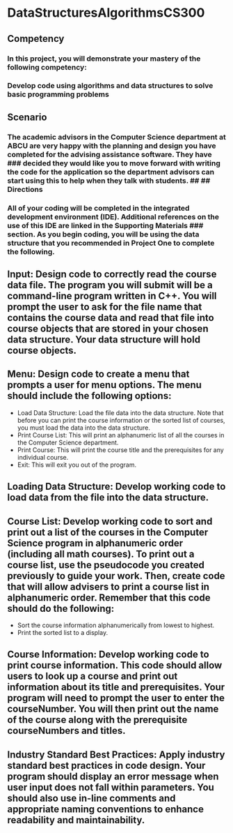 # DataStructuresAlgorithmsCS300
## Competency
### In this project, you will demonstrate your mastery of the following competency:  
### Develop code using algorithms and data structures to solve basic programming problems 
## Scenario
### The academic advisors in the Computer Science department at ABCU are very happy with the planning and design you have completed for the advising assistance software. They have ### decided they would like you to move forward with writing the code for the application so the department advisors can start using this to help when they talk with students.  ## ## Directions 
### All of your coding will be completed in the integrated development environment (IDE). Additional references on the use of this IDE are linked in the Supporting Materials ### section. As you begin coding, you will be using the data structure that you recommended in Project One to complete the following.  
## Input: Design code to correctly read the course data file. The program you will submit will be a command-line program written in C++. You will prompt the user to ask for the file name that contains the course data and read that file into course objects that are stored in your chosen data structure. Your data structure will hold course objects. 
## Menu: Design code to create a menu that prompts a user for menu options. The menu should include the following options: 
* Load Data Structure: Load the file data into the data structure. Note that before you can print the course information or the sorted list of courses, you must load the data into the data structure. 
* Print Course List: This will print an alphanumeric list of all the courses in the Computer Science department. 
* Print Course: This will print the course title and the prerequisites for any individual course. 
* Exit: This will exit you out of the program. 
## Loading Data Structure: Develop working code to load data from the file into the data structure. 
## Course List: Develop working code to sort and print out a list of the courses in the Computer Science program in alphanumeric order (including all math courses). To print out a course list, use the pseudocode you created previously to guide your work. Then, create code that will allow advisers to print a course list in alphanumeric order. Remember that this code should do the following: 
* Sort the course information alphanumerically from lowest to highest. 
* Print the sorted list to a display. 
## Course Information: Develop working code to print course information. This code should allow users to look up a course and print out information about its title and prerequisites. Your program will need to prompt the user to enter the courseNumber. You will then print out the name of the course along with the prerequisite courseNumbers and titles.  
## Industry Standard Best Practices: Apply industry standard best practices in code design. Your program should display an error message when user input does not fall within parameters. You should also use in-line comments and appropriate naming conventions to enhance readability and maintainability.
